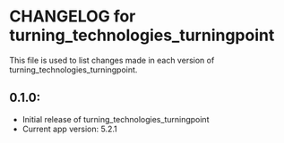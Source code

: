 # CHANGELOG for turning_technologies_turningpoint

This file is used to list changes made in each version of turning_technologies_turningpoint.

## 0.1.0:

* Initial release of turning_technologies_turningpoint
* Current app version: 5.2.1